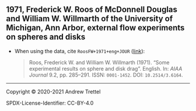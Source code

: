 ## 1971, Frederick W. Roos of McDonnell Douglas and William W. Willmarth of the University of Michigan, Ann Arbor, external flow experiments on spheres and disks

- When using the data, cite `RoosFW+1971+eng+JOUR`
  ([link](https://doi.org/10.2514/3.6164)):

    > Roos, Frederick W. and William W. Willmarth (1971). “Some experimental
    > results on sphere and disk drag”. English. In: *AIAA Journal* 9.2, pp.
    > 285–291. ISSN: `0001-1452`. DOI: `10.2514/3.6164`.

-------------------------------------------------------------------------------

Copyright © 2020-2021 Andrew Trettel

SPDX-License-Identifier: CC-BY-4.0
